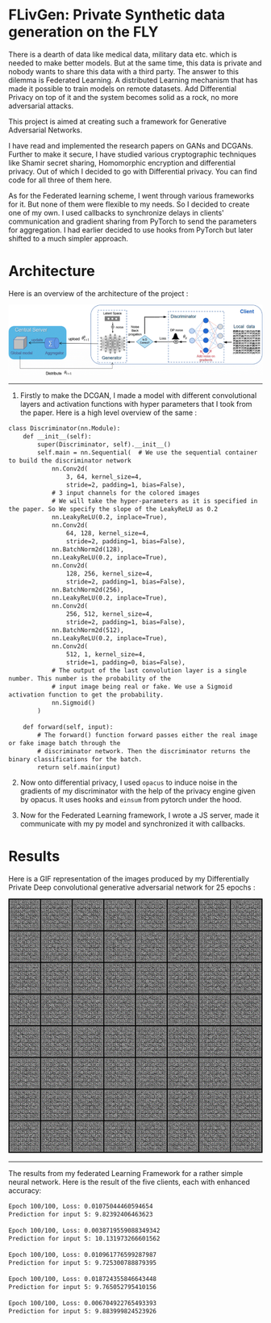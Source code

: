 # FLivGen: Private Synthetic data generation on the FLY

There is a dearth of data like medical data, military data etc. which is needed to make better models. But at the same time, this data is private and nobody wants to share this data with a third party. The answer to this dilemma is Federated Learning. A distributed Learning mechanism that has made it possible to train models on remote datasets. Add Differential Privacy on top of it and the system becomes solid as a rock, no more adversarial attacks. 

This project is aimed at creating such a framework for Generative Adversarial Networks.

I have read and implemented the research papers on GANs and DCGANs. Further to make it secure, I have studied various cryptographic techniques like Shamir secret sharing, Homomorphic encryption and differential privacy. Out of which I decided to go with Differential privacy. You can find code for all three of them here. 

As for the Federated learning scheme, I went through various frameworks for it. But none of them were flexible to my needs. So I decided to create one of my own. I used callbacks to synchronize delays in clients' communication and gradient sharing from PyTorch to send the parameters for aggregation. I had earlier decided to use hooks from PyTorch but later shifted to a much simpler approach. 

# Architecture

Here is an overview of the architecture of the project : 

<img src="./assets/arch.png" alt="Arch">
<hr>

1. Firstly to make the DCGAN, I made a model with different convolutional layers and activation functions with hyper parameters that I took from the paper. Here is a high level overview of the same : 

```
class Discriminator(nn.Module):
    def __init__(self):
        super(Discriminator, self).__init__()
        self.main = nn.Sequential(  # We use the sequential container to build the discriminator network
            nn.Conv2d(
                3, 64, kernel_size=4,
                stride=2, padding=1, bias=False),
            # 3 input channels for the colored images
            # We will take the hyper-parameters as it is specified in the paper. So We specify the slope of the LeakyReLU as 0.2
            nn.LeakyReLU(0.2, inplace=True),
            nn.Conv2d(
                64, 128, kernel_size=4,
                stride=2, padding=1, bias=False),
            nn.BatchNorm2d(128),
            nn.LeakyReLU(0.2, inplace=True),
            nn.Conv2d(
                128, 256, kernel_size=4,
                stride=2, padding=1, bias=False),
            nn.BatchNorm2d(256),
            nn.LeakyReLU(0.2, inplace=True),
            nn.Conv2d(
                256, 512, kernel_size=4,
                stride=2, padding=1, bias=False),
            nn.BatchNorm2d(512),
            nn.LeakyReLU(0.2, inplace=True),
            nn.Conv2d(
                512, 1, kernel_size=4,
                stride=1, padding=0, bias=False),
            # The output of the last convolution layer is a single number. This number is the probability of the
            # input image being real or fake. We use a Sigmoid activation function to get the probability.
            nn.Sigmoid()
        )

    def forward(self, input):
        # The forward() function forward passes either the real image or fake image batch through the
        # discriminator network. Then the discriminator returns the binary classifications for the batch.
        return self.main(input)
```

2. Now onto differential privacy, I used ```opacus``` to induce noise in the gradients of my discriminator with the help of the privacy engine given by opacus. It uses hooks and ```einsum``` from pytorch under the hood. 

3. Now for the Federated Learning framework, I wrote a JS server, made it communicate with my py model and synchronized it with callbacks. 

# Results

Here is a GIF representation of the images produced by my Differentially Private Deep convolutional generative adversarial network for 25 epochs : 

<img src="./assets/output.gif" alt="Arch">
<hr>

The results from my federated Learning Framework for a rather simple neural network. Here is the result of the five clients, each with enhanced accuracy:

```
Epoch 100/100, Loss: 0.01075044460594654
Prediction for input 5: 9.82392406463623

Epoch 100/100, Loss: 0.0038719559088349342
Prediction for input 5: 10.131973266601562

Epoch 100/100, Loss: 0.010961776599287987
Prediction for input 5: 9.725300788879395

Epoch 100/100, Loss: 0.018724355846643448
Prediction for input 5: 9.765052795410156

Epoch 100/100, Loss: 0.006704922765493393
Prediction for input 5: 9.883999824523926
```